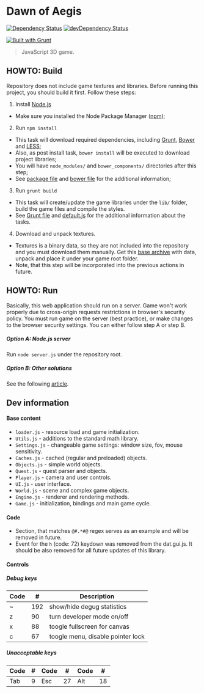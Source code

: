 Dawn of Aegis
=============

[![Dependency Status](https://david-dm.org/edloidas/dawn-of-aegis.svg)](https://david-dm.org/edloidas/dawn-of-aegis)
[![devDependency Status](https://david-dm.org/edloidas/dawn-of-aegis/dev-status.svg)](https://david-dm.org/edloidas/dawn-of-aegis#info=devDependencies)

[![Built with Grunt](https://cdn.gruntjs.com/builtwith.png)](http://gruntjs.com/)

> JavaScript 3D game.

## HOWTO: Build ##

Repository does not include game textures and libraries. Before running this project, you should build it first. Follow these steps:

1. Install [Node.js](http://nodejs.org)
  * Make sure you installed the Node Package Manager ([npm](https://www.npmjs.org/));

2. Run `npm install`
  * This task will download required dependencies, including [Grunt](http://gruntjs.com/), [Bower](http://bower.io/) and [LESS](http://lesscss.org/);
  * Also, as post install task, `bower install` will be executed to download project libraries;
  * You will have `node_modules/` and `bower_components/` directories after this step;
  * See [package file](package.json) and  [bower file](bower.json) for the additional information;

3. Run `grunt build`
  * This task will create/update the game libraries under the `lib/` folder, build the game files and compile the styles.
  * See [Grunt file](Gruntfile.js) and [default.js](grunt/default.js) for the additional information about the tasks.

4. Download and unpack textures.
  * Textures is a binary data, so they are not included into the repository and you must download them manually. Get this [base archive](https://dl.dropboxusercontent.com/u/40688668/base.zip) with data, unpack and place it under your game root folder.
  * Note, that this step will be incorporated into the previous actions in future.


## HOWTO: Run ##

Basically, this web application should run on a server. Game won't work properly due to cross-origin requests restrictions in browser's security policy. You must run game on the server (best practice), or make changes to the browser security settings. You can either follow step A or step B.

##### Option A: Node.js server #####
Run `node server.js` under the repository root.

##### Option B: Other solutions #####
See the following [article](https://github.com/mrdoob/three.js/wiki/How-to-run-things-locally).

## Dev information ##

#### Base content ####
* `loader.js` - resource load and game initialization.
* `Utils.js` - additions to the standard math library.
* `Settings.js` - changeable game settings: window size, fov, mouse sensitivity.
* `Caches.js` - cached (regular and preloaded) objects.
* `Objects.js` - simple world objects.
* `Quest.js` - quest parser and objects.
* `Player.js` - camera and user controls.
* `UI.js` - user interface.
* `World.js` - scene and complex game objects.
* `Engine.js` - renderer and rendering methods.
* `Game.js` - initialization, bindings and main game cycle.

#### Code ####
* Section, that matches `@#.*#@` regex serves as an example and will be removed in future.
* Event for the `h` (code: 72) keydown was removed from the dat.gui.js. It should be also removed for all future updates of this library.

#### Controls ####

##### Debug keys #####
| Code |  #  | Description                       |
| ---- | --- | --------------------------------- |
|  ~   | 192 | show/hide degug statistics        |
|  z   | 90  | turn developer mode on/off        |
|  x   | 88  | toogle fullscreen for canvas      |
|  c   | 67  | toogle menu, disable pointer lock |

##### Unacceptable keys #####
| Code |  #  | Code |  #  | Code |  #  |
| ---- | --- | ---- | --- | ---- | --- |
| Tab  |   9 | Esc  |  27 | Alt  |  18 |
